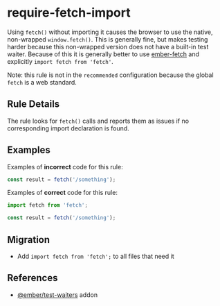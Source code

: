 # require-fetch-import

Using `fetch()` without importing it causes the browser to use the native,
non-wrapped `window.fetch()`. This is generally fine, but makes testing harder
because this non-wrapped version does not have a built-in test waiter. Because
of this it is generally better to use [ember-fetch] and explicitly
`import fetch from 'fetch'`.

Note: this rule is not in the `recommended` configuration because the global `fetch` is a web standard.

## Rule Details

The rule looks for `fetch()` calls and reports them as issues if no
corresponding import declaration is found.

## Examples

Examples of **incorrect** code for this rule:

```js
const result = fetch('/something');
```

Examples of **correct** code for this rule:

```js
import fetch from 'fetch';

const result = fetch('/something');
```

## Migration

* Add `import fetch from 'fetch';` to all files that need it

## References

* [@ember/test-waiters](https://github.com/emberjs/ember-test-waiters) addon

[ember-fetch]: https://github.com/ember-cli/ember-fetch/
